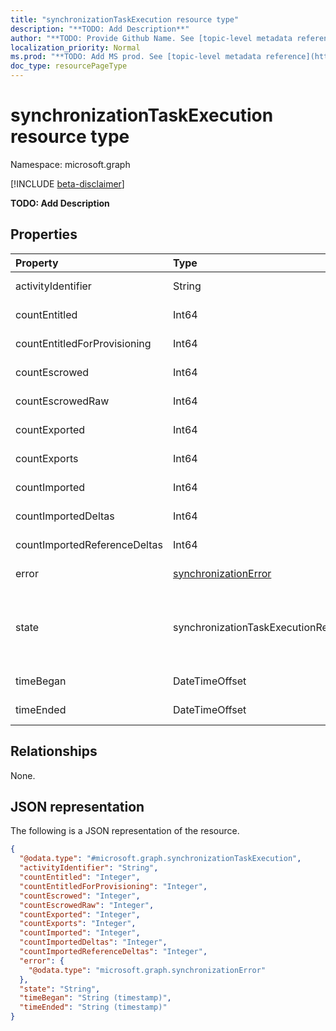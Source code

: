 ```yaml
---
title: "synchronizationTaskExecution resource type"
description: "**TODO: Add Description**"
author: "**TODO: Provide Github Name. See [topic-level metadata reference](https://msgo.azurewebsites.net/add/document/guidelines/metadata.html#topic-level-metadata)**"
localization_priority: Normal
ms.prod: "**TODO: Add MS prod. See [topic-level metadata reference](https://msgo.azurewebsites.net/add/document/guidelines/metadata.html#topic-level-metadata)**"
doc_type: resourcePageType
---
```


# synchronizationTaskExecution resource type

Namespace: microsoft.graph

[!INCLUDE [beta-disclaimer](../../includes/beta-disclaimer.md)]

**TODO: Add Description**

## Properties
|Property|Type|Description|
|:---|:---|:---|
|activityIdentifier|String|**TODO: Add Description**|
|countEntitled|Int64|**TODO: Add Description**|
|countEntitledForProvisioning|Int64|**TODO: Add Description**|
|countEscrowed|Int64|**TODO: Add Description**|
|countEscrowedRaw|Int64|**TODO: Add Description**|
|countExported|Int64|**TODO: Add Description**|
|countExports|Int64|**TODO: Add Description**|
|countImported|Int64|**TODO: Add Description**|
|countImportedDeltas|Int64|**TODO: Add Description**|
|countImportedReferenceDeltas|Int64|**TODO: Add Description**|
|error|[synchronizationError](../resources/synchronizationerror.md)|**TODO: Add Description**|
|state|synchronizationTaskExecutionResult|**TODO: Add Description**. Possible values are: `Succeeded`, `Failed`, `EntryLevelErrors`.|
|timeBegan|DateTimeOffset|**TODO: Add Description**|
|timeEnded|DateTimeOffset|**TODO: Add Description**|

## Relationships
None.

## JSON representation
The following is a JSON representation of the resource.
<!-- {
  "blockType": "resource",
  "@odata.type": "microsoft.graph.synchronizationTaskExecution"
}
-->
``` json
{
  "@odata.type": "#microsoft.graph.synchronizationTaskExecution",
  "activityIdentifier": "String",
  "countEntitled": "Integer",
  "countEntitledForProvisioning": "Integer",
  "countEscrowed": "Integer",
  "countEscrowedRaw": "Integer",
  "countExported": "Integer",
  "countExports": "Integer",
  "countImported": "Integer",
  "countImportedDeltas": "Integer",
  "countImportedReferenceDeltas": "Integer",
  "error": {
    "@odata.type": "microsoft.graph.synchronizationError"
  },
  "state": "String",
  "timeBegan": "String (timestamp)",
  "timeEnded": "String (timestamp)"
}
```


